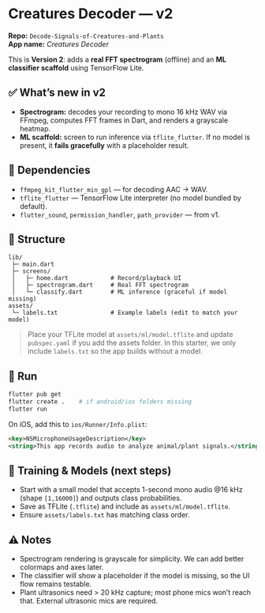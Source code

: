 
# Creatures Decoder — v2
**Repo:** `Decode-Signals-of-Creatures-and-Plants`  
**App name:** *Creatures Decoder*

This is **Version 2**: adds a **real FFT spectrogram** (offline) and an **ML classifier scaffold** using TensorFlow Lite.

## ✅ What’s new in v2
- **Spectrogram:** decodes your recording to mono 16 kHz WAV via FFmpeg, computes FFT frames in Dart, and renders a grayscale heatmap.
- **ML scaffold:** screen to run inference via `tflite_flutter`. If no model is present, it **fails gracefully** with a placeholder result.

## 🔧 Dependencies
- `ffmpeg_kit_flutter_min_gpl` — for decoding AAC → WAV.
- `tflite_flutter` — TensorFlow Lite interpreter (no model bundled by default).
- `flutter_sound`, `permission_handler`, `path_provider` — from v1.

## 📂 Structure
```
lib/
 ├─ main.dart
 ├─ screens/
 │   ├─ home.dart            # Record/playback UI
 │   ├─ spectrogram.dart     # Real FFT spectrogram
 │   └─ classify.dart        # ML inference (graceful if model missing)
assets/
 └─ labels.txt               # Example labels (edit to match your model)
```
> Place your TFLite model at `assets/ml/model.tflite` and update `pubspec.yaml` if you add the assets folder. In this starter, we only include `labels.txt` so the app builds without a model.

## 🏃 Run
```bash
flutter pub get
flutter create .    # if android/ios folders missing
flutter run
```
On iOS, add this to `ios/Runner/Info.plist`:
```xml
<key>NSMicrophoneUsageDescription</key>
<string>This app records audio to analyze animal/plant signals.</string>
```

## 🧠 Training & Models (next steps)
- Start with a small model that accepts 1-second mono audio @16 kHz (shape `[1,16000]`) and outputs class probabilities.
- Save as TFLite (`.tflite`) and include as `assets/ml/model.tflite`.
- Ensure `assets/labels.txt` has matching class order.

## ⚠️ Notes
- Spectrogram rendering is grayscale for simplicity. We can add better colormaps and axes later.
- The classifier will show a placeholder if the model is missing, so the UI flow remains testable.
- Plant ultrasonics need > 20 kHz capture; most phone mics won’t reach that. External ultrasonic mics are required.
